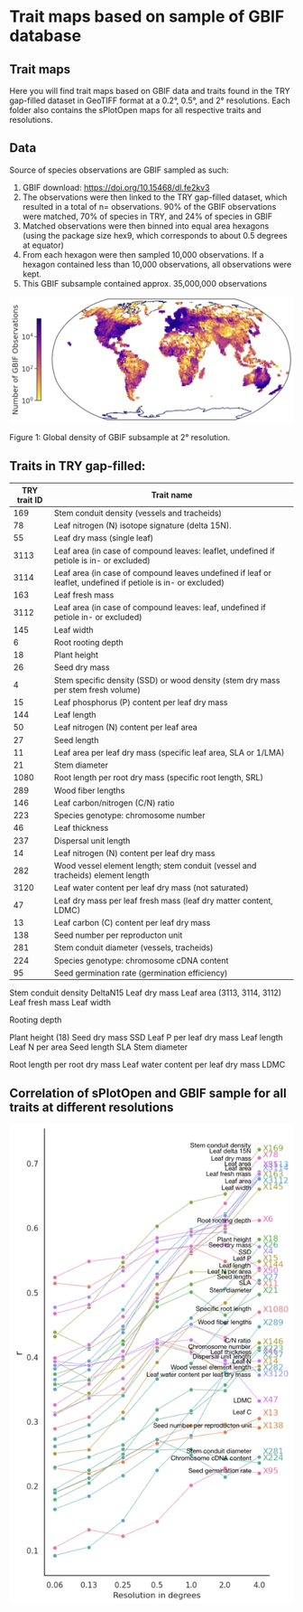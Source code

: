 # Trait maps based on sample of GBIF database

## Trait maps

Here you will find trait maps based on GBIF data and traits found in the TRY gap-filled dataset in GeoTIFF format at a 0.2°, 0.5°, and 2° resolutions. Each folder also contains the sPlotOpen maps for all respective traits and resolutions.

## Data

Source of species observations are GBIF sampled as such:
  1. GBIF download: https://doi.org/10.15468/dl.fe2kv3
  2. The observations were then linked to the TRY gap-filled dataset, which resulted in a total of n= observations. 90% of the GBIF observations were matched, 70% of species in TRY, and 24% of species in GBIF
  3. Matched observations were then binned into equal area hexagons (using the package size hex9, which corresponds to about 0.5 degrees at equator)
  4. From each hexagon were then sampled 10,000 observations. If a hexagon contained less than 10,000 observations, all observations were kept.
  5. This GBIF subsample contained approx. 35,000,000 observations

![Density GBIF](obs_density_GBIF_sample.PNG)

Figure 1: Global density of GBIF subsample at 2° resolution.

## Traits in TRY gap-filled:

|  TRY trait ID |  Trait name |
|---|---|
|  169 | Stem conduit density (vessels and tracheids)  |  
|  78 | Leaf nitrogen (N) isotope signature (delta 15N).  |   
|  55 |  Leaf dry mass (single leaf) |  
|  3113 | Leaf area (in case of compound leaves: leaflet, undefined if petiole is in- or excluded)  |  
|  3114 |  Leaf area (in case of compound leaves undefined if leaf or leaflet, undefined if petiole is in- or excluded) |  
|  163 | Leaf fresh mass  |  
|  3112 | Leaf area (in case of compound leaves: leaf, undefined if petiole in- or excluded)  |  
|  145 | Leaf width |  
|  6 |  Root rooting depth |  
|  18 |  Plant height  |  
|  26 | Seed dry mass |  
|  4 |  Stem specific density (SSD) or wood density (stem dry mass per stem fresh volume) |  
|  15 | Leaf phosphorus (P) content per leaf dry mass  |  
|  144 | Leaf length  |  
|  50 | Leaf nitrogen (N) content per leaf area  |  
|  27 |  Seed length |  
|  11 | Leaf area per leaf dry mass (specific leaf area, SLA or 1/LMA)  |  
|  21 | Stem diameter  |  
|  1080 | Root length per root dry mass (specific root length, SRL)  |  
|  289 | Wood fiber lengths  |  
|  146 | Leaf carbon/nitrogen (C/N) ratio|  
|  223 | Species genotype: chromosome number  |  
|  46 |  Leaf thickness  |
|  237 | Dispersal unit length  |  
|  14 |  Leaf nitrogen (N) content per leaf dry mass |  
|  282 | Wood vessel element length; stem conduit (vessel and tracheids) element length |  
|  3120 | Leaf water content per leaf dry mass (not saturated)  |  
|  47 |  Leaf dry mass per leaf fresh mass (leaf dry matter content, LDMC)|  
|  13 | Leaf carbon (C) content per leaf dry mass  |  
|  138 |  Seed number per reproducton unit |  
|  281 |  Stem conduit diameter (vessels, tracheids) |  
|  224 |  Species genotype: chromosome cDNA content |  
|  95 |  Seed germination rate (germination efficiency) |  


Stem conduit density
DeltaN15
Leaf dry mass
Leaf area (3113, 3114, 3112)
Leaf fresh mass
Leaf width

Rooting depth

Plant height (18)
Seed dry mass
SSD
Leaf P per leaf dry mass
Leaf length
Leaf N per area
Seed length
SLA
Stem diameter

Root length per root dry mass
Leaf water content per leaf dry mass
LDMC

## Correlation of sPlotOpen and GBIF sample for all traits at different resolutions

![Corr Plot](corr_res.PNG)
